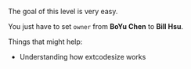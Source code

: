 The goal of this level is very easy.

You just have to set `owner` from **BoYu Chen** to **Bill Hsu**.



Things that might help:
* Understanding how extcodesize works


